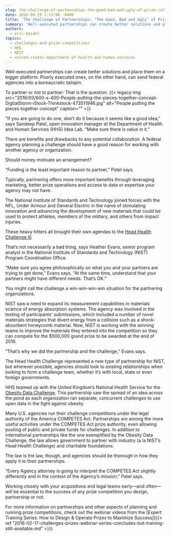```yaml
---
slug: the-challenge-of-partnerships-the-good-bad-and-ugly-of-prize-collaborations
date: 2016-04-29 1:13:06 -0400
title: 'The Challenge of Partnerships: ‘The Good, Bad and Ugly’ of Prize Collaborations'
summary: 'Well-executed partnerships can create better solutions and place them on a bigger platform. Poorly executed ones, on the other hand, can send federal agencies into a bureaucratic tailspin. To partner or not to partner: That is the question. &ldquo;If you are going to do one, don’t do it because it seems like a good idea,&rdquo;'
authors:
  - eric-beidel
topics:
  - challenges-and-prize-competitions
  - HHS
  - NIST
  - united-states-department-of-health-and-human-services
---
```


Well-executed partnerships can create better solutions and place them on a bigger platform. Poorly executed ones, on the other hand, can send federal agencies into a bureaucratic tailspin.

To partner or not to partner: That is the question. {{< legacy-img src="2016/03/600-x-400-People-putting-the-pieces-together-concept-DigtialStorm-iStock-Thinkstock-473511946.jpg" alt="People putting the pieces together concept" caption="" >}} 

“If you are going to do one, don’t do it because it seems like a good idea,” says Sandeep Patel, open innovation manager at the Department of Health and Human Services (HHS) Idea Lab. “Make sure there is value in it.”

There are benefits and drawbacks to any potential collaboration. A federal agency planning a challenge should have a good reason for working with another agency or organization.

Should money motivate an arrangement?

“Funding is the least important reason to partner,” Patel says.

Typically, partnering offers more important benefits through leveraging marketing, better prize operations and access to data or expertise your agency may not have.

The National Institute of Standards and Technology joined forces with the NFL, Under Armour and General Electric in the name of stimulating innovation and advancing the development of new materials that could be used to protect athletes, members of the military, and others from impact injuries.

These heavy hitters all brought their own agendas to the [Head Health Challenge III](https://ninesights.ninesigma.com/web/head-health).

That’s not necessarily a bad thing, says Heather Evans, senior program analyst in the National Institute of Standards and Technology (NIST) Program Coordination Office.

“Make sure you agree philosophically on what you and your partners are trying to get done,” Evans says. “At the same time, understand that your partners might have different needs. That’s OK.”

You might call the challenge a win-win-win-win situation for the partnering organizations.

NIST saw a need to expand its measurement capabilities in materials science of energy absorption systems. The agency was involved in the testing of participants’ submissions, which included a number of novel materials strategies that divert energy from a collision such as a shock-absorbent honeycomb material. Now, NIST is working with the winning teams to improve the materials they entered into the competition so they can compete for the $500,000 grand prize to be awarded at the end of 2016.

“That’s why we did the partnership and the challenge,” Evans says.

The Head Health Challenge represented a new type of partnership for NIST, but wherever possible, agencies should look to existing relationships when looking to form a challenge team, whether it’s with local, state or even foreign governments.

HHS teamed up with the United Kingdom’s National Health Service for the [Obesity Data Challenge](https://ninesights.ninesigma.com/web/head-health). This partnership saw the spread of an idea across the pond as each organization ran separate, concurrent challenges to use open data in the fight against obesity.

Many U.S. agencies run their challenge competitions under the legal authority of the America COMPETES Act. Partnerships are among the more useful activities under the COMPETES Act prize authority, even allowing pooling of public and private funds for challenges. In addition to international partnerships like the one exemplified by the Obesity Data Challenge, the law allows government to partner with industry (a la NIST’s Head Health Challenge) and charitable foundations.

The law is the law, though, and agencies should be thorough in how they apply it to their partnerships.

“Every Agency attorney is going to interpret the COMPETES Act slightly differently and in the context of the Agency’s mission,” Patel says.

Working closely with your acquisitions and legal teams early—and often—will be essential to the success of any prize competition you design, partnership or not.

For more information on partnerships and other aspects of planning and running prize competitions, check out the webinar videos from the [Expert Training Series: How to Design & Operate Prizes to Maximize Success]({{< ref "2016-02-17-challenges-prizes-webinar-series-concludes-but-training-still-available.md" >}}).